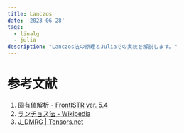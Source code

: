 ```yaml
---
title: Lanczos
date: '2023-06-28'
tags:
  - linalg
  - julia
description: "Lanczos法の原理とJuliaでの実装を解説します。"
---
```





# 参考文献
1. [固有値解析 - FrontISTR ver. 5.4](https://manual.frontistr.com/ja/theory/theory_05.html#_6)
1. [ランチョス法 - Wikipedia](https://ja.wikipedia.org/wiki/%E3%83%A9%E3%83%B3%E3%83%81%E3%83%A7%E3%82%B9%E6%B3%95)
1. [J_DMRG | Tensors.net](https://www.tensors.net/j-dmrg)
